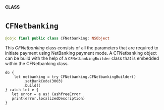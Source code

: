 **CLASS**

# `CFNetbanking`

```swift
@objc final public class CFNetbanking: NSObject
```

This *CFNetbanking* class consists of all the parameters that are required to initiate payment using NetBanking payment mode. A CFNetbanking object can be build with the help of a `CFNetbankingBuilder` class that is embedded within the CFNetbanking class.
 
 ```
 do {
     let netbanking = try CFNetbanking.CFNetbankingBuilder()
         .setBankCode(3003)
         .build()
 } catch let e {
    let error = e as! CashfreeError
    print(error.localizedDescription)
 }
 ```
